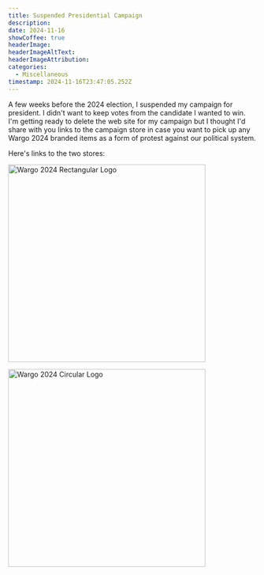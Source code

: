 ```yaml
---
title: Suspended Presidential Campaign
description: 
date: 2024-11-16
showCoffee: true
headerImage: 
headerImageAltText: 
headerImageAttribution: 
categories:
  - Miscellaneous
timestamp: 2024-11-16T23:47:05.252Z
---
```


A few weeks before the 2024 election, I suspended my campaign for president. I didn't want to keep votes from the candidate I wanted to win. I'm getting ready to delete the web site for my campaign but I thought I'd share with you links to the campaign store in case you want to pick up any Wargo 2024 branded items as a form of protest against our political system. 

Here's links to the two stores:

<a href="https://www.cafepress.com/shop/wargo2024/products?designId=136000491" target="_blank"><img src="/images/common/wargo-2024-rectangle.png" width="400" alt="Wargo 2024 Rectangular Logo"/></a>

<a href="https://www.cafepress.com/shop/wargo2024/products?designId=136000489" target="_blank"><img src="/images/common/wargo-2024-circle.png" width="400" alt="Wargo 2024 Circular Logo"/></a>
